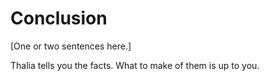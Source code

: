# Conclusion

[One or two sentences here.]

Thalia tells you the facts. What to make of them is up to you.
